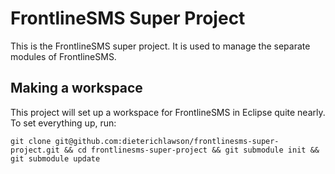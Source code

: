 FrontlineSMS Super Project
==========================

This is the FrontlineSMS super project.  It is used to manage the separate modules of FrontlineSMS.

Making a workspace
------------------

This project will set up a workspace for FrontlineSMS in Eclipse quite nearly. To set everything up, run:

    git clone git@github.com:dieterichlawson/frontlinesms-super-project.git && cd frontlinesms-super-project && git submodule init && git submodule update

